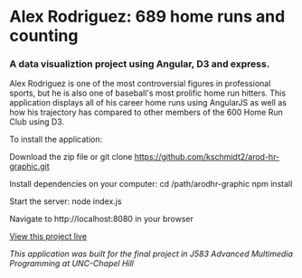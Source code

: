 # Alex Rodriguez: 689 home runs and counting #

### A data visualiztion project using Angular, D3 and express. ###

Alex Rodriguez is one of the most controversial figures in professional sports, but he is also one of baseball's most prolific home run hitters. This application displays all of his career home runs using AngularJS as well as how his trajectory has compared to other members of the 600 Home Run Club using D3.

To install the application:

Download the zip file or git clone https://github.com/kschmidt2/arod-hr-graphic.git

Install dependencies on your computer:
cd /path/arodhr-graphic
npm install

Start the server:
node index.js

Navigate to http://localhost:8080 in your browser

<a href="http://kierstenschmidt.com/583/arodhr-graphic/" target="blank">View this project live</a>

<i>This application was built for the final project in J583 Advanced Multimedia Programming at UNC-Chapel Hill</i>
